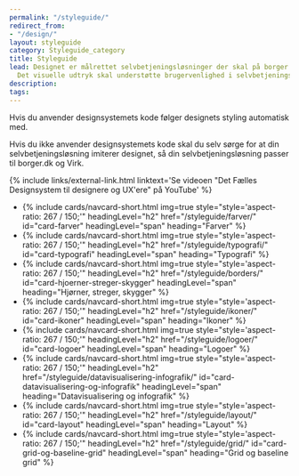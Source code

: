 ```yaml
---
permalink: "/styleguide/"
redirect_from:
- "/design/"
layout: styleguide
category: Styleguide_category
title: Styleguide
lead: Designet er målrettet selvbetjeningsløsninger der skal på borger.dk og Virk.
  Det visuelle udtryk skal understøtte brugervenlighed i selvbetjeningsløsninger.
description:
tags:
---
```


Hvis du anvender designsystemets kode følger designets styling automatisk med.

Hvis du ikke anvender designsystemets kode skal du selv sørge for at din selvbetjeningsløsning imiterer designet, så din selvbetjeningsløsning passer til borger.dk og Virk.

<div class="mt-6 mb-7">
{% include links/external-link.html linktext='Se videoen "Det Fælles Designsystem til designere og UX&apos;ere" på YouTube' %} 
</div>

<ul class="row card-row">
    <li class="col-12 col-sm-6 col-md-4">
        {% include cards/navcard-short.html img=true style="style='aspect-ratio: 267 / 150;'" headingLevel="h2"
        href="/styleguide/farver/"
        id="card-farver"
        headingLevel="span"
        heading="Farver"
        %}
    </li>
    <li class="col-12 col-sm-6 col-md-4">
        {% include cards/navcard-short.html img=true style="style='aspect-ratio: 267 / 150;'" headingLevel="h2"
        href="/styleguide/typografi/"
        id="card-typografi"
        headingLevel="span"
        heading="Typografi"
        %}
    </li>
    <li class="col-12 col-sm-6 col-md-4">
        {% include cards/navcard-short.html img=true style="style='aspect-ratio: 267 / 150;'" headingLevel="h2"
        href="/styleguide/borders/"
        id="card-hjoerner-streger-skygger"
        headingLevel="span"
        heading="Hjørner, streger, skygger"
        %}
    </li>
    <li class="col-12 col-sm-6 col-md-4">
        {% include cards/navcard-short.html img=true style="style='aspect-ratio: 267 / 150;'" headingLevel="h2"
        href="/styleguide/ikoner/"
        id="card-ikoner"
        headingLevel="span"
        heading="Ikoner"
        %}
    </li>
    <li class="col-12 col-sm-6 col-md-4">
        {% include cards/navcard-short.html img=true style="style='aspect-ratio: 267 / 150;'" headingLevel="h2"
        href="/styleguide/logoer/"
        id="card-logoer"
        headingLevel="span"
        heading="Logoer"
        %}
    </li>
    <li class="col-12 col-sm-6 col-md-4">
        {% include cards/navcard-short.html img=true style="style='aspect-ratio: 267 / 150;'" headingLevel="h2"
        href="/styleguide/datavisualisering-infografik/"
        id="card-datavisualisering-og-infografik"
        headingLevel="span"
        heading="Datavisualisering og infografik"
        %}
    </li>
    <li class="col-12 col-sm-6 col-md-4">
        {% include cards/navcard-short.html img=true style="style='aspect-ratio: 267 / 150;'" headingLevel="h2"
        href="/styleguide/layout/"
        id="card-layout"
        headingLevel="span"
        heading="Layout"
        %}
    </li>
    <li class="col-12 col-sm-6 col-md-4">
        {% include cards/navcard-short.html img=true style="style='aspect-ratio: 267 / 150;'" headingLevel="h2"
        href="/styleguide/grid/"
        id="card-grid-og-baseline-grid"
        headingLevel="span"
        heading="Grid og baseline grid"
        %}
    </li>
</ul>